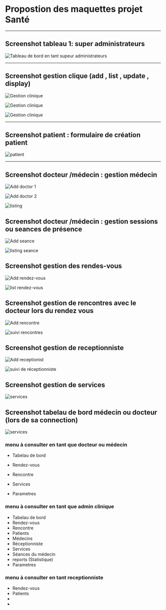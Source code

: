 # Propostion des maquettes projet Santé




- - - - -

## Screenshot tableau  1: super administrateurs

![Tableau de bord en tant supeur administrateurs](http://maquette.eventafrika.com/dashbord.png)

- - - - -

## Screenshot gestion clique (add , list , update , display)

![Gestion clinique](http://maquette.eventafrika.com/Gestion%20clinique.png)


![Gestion clinique](http://maquette.eventafrika.com/add-clinique.png)


![Gestion clinique](http://maquette.eventafrika.com/list-clinique.png)


- - - - -

## Screenshot patient : formulaire de création patient 

![patient](http://maquette.eventafrika.com/add%20patient.png)


- - - - -

## Screenshot docteur /médecin : gestion médecin 

![Add doctor 1](http://maquette.eventafrika.com/form%20add%20doctor%201.png)

![Add doctor 2](http://maquette.eventafrika.com/form%20add%20doctor%202.png)


![listing](http://maquette.eventafrika.com/list-doctor:medecin.png)


## Screenshot docteur /médecin : gestion sessions ou seances de présence


![Add seance](http://maquette.eventafrika.com/Seances_sessions_medecn.png)

![listing seance](http://maquette.eventafrika.com/List-seances.png)


## Screenshot gestion des rendes-vous

![Add rendez-vous ](http://maquette.eventafrika.com/formulaire%20rendez-vous.png)


![list rendez-vous ](http://maquette.eventafrika.com/listing-rendez-vous.png)


## Screenshot gestion de rencontres avec le docteur lors du rendez vous

![Add rencontre ](http://maquette.eventafrika.com/gestion%20rencontres.png)


![suivi rencontres ](http://maquette.eventafrika.com/suivi-rencontre.png)


## Screenshot gestion de receptionniste

![Add receptionist](http://maquette.eventafrika.com/add-receptionist.png)


![suivi de réceptionniste ](http://maquette.eventafrika.com/List-receptionist.png)

## Screenshot gestion de services

![services](http://maquette.eventafrika.com/gestion%20services.png)


## Screenshot tabelau de bord médecin ou docteur (lors de sa connection)

![services](http://maquette.eventafrika.com/Dashboard%20doctor.png)


### menu à consulter en tant que docteur ou médecin 

- Tabelau de bord
- Rendez-vous
- Rencontre

- Services 
- Parametres

### menu à consulter en tant que admin clinique

- Tabelau de bord
- Rendez-vous
- Rencontre
- Patients
- Médecins
- Réceptionniste
- Services 
- Séances du médecin
- reports (Statistique)
- Parametres

### menu à consulter en tant receptionniste

- Rendez-vous
- Patients
-
-

